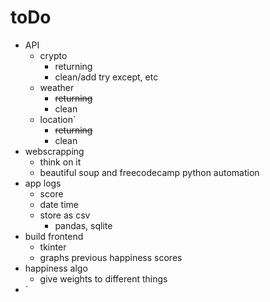 # toDo

- API
	- crypto
		- returning
		- clean/add try except, etc
	- weather
		- ~~returning~~
		- clean
	- location`
		- ~~returning~~
		- clean
- webscrapping
	- think on it 
	- beautiful soup and freecodecamp python automation
- app logs 
	- score 
	- date time
	- store as csv
		- pandas, sqlite
- build frontend
	- tkinter
	- graphs previous happiness scores
- happiness algo
	- give weights to different things
- `

